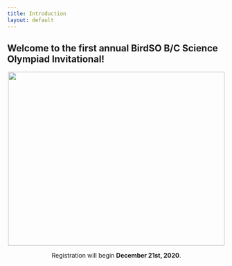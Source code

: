 ```yaml
---
title: Introduction
layout: default
---
```


## Welcome to the first annual BirdSO B/C Science Olympiad Invitational!

<p align="center">
  <img width="500" height="400" src="https://cdn.discordapp.com/attachments/788658199455727648/789005280422658089/PIgeon_sit.png">
</p>
<p align="center">
  Registration will begin <b>December 21st, 2020</b>.
</p>


